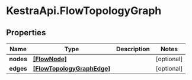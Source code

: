 # KestraApi.FlowTopologyGraph

## Properties

Name | Type | Description | Notes
------------ | ------------- | ------------- | -------------
**nodes** | [**[FlowNode]**](FlowNode.md) |  | [optional] 
**edges** | [**[FlowTopologyGraphEdge]**](FlowTopologyGraphEdge.md) |  | [optional] 


